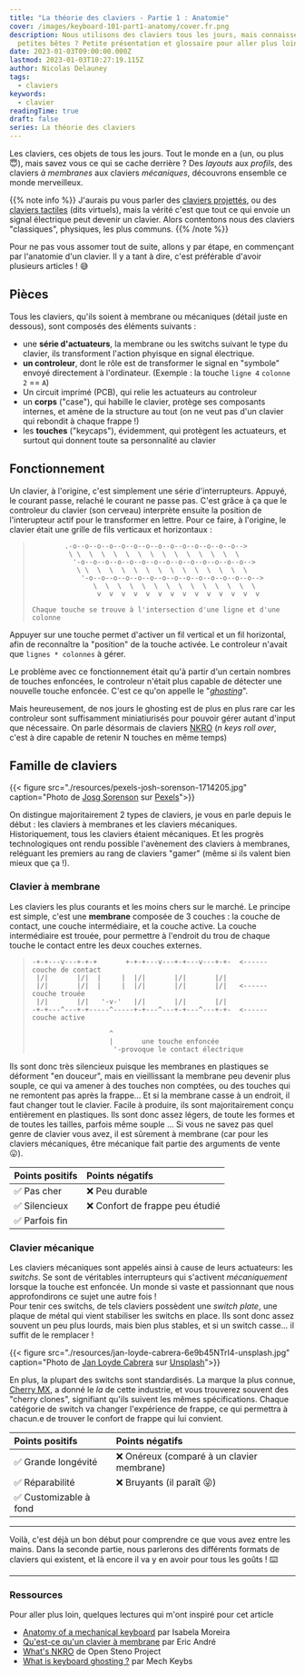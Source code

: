 ```yaml
---
title: "La théorie des claviers - Partie 1 : Anatomie"
cover: /images/keyboard-101-part1-anatomy/cover.fr.png
description: Nous utilisons des claviers tous les jours, mais connaissez vous vraiment ces
  petites bêtes ? Petite présentation et glossaire pour aller plus loin.
date: 2023-01-03T09:00:00.000Z
lastmod: 2023-01-03T10:27:19.115Z
author: Nicolas Delauney
tags:
  - claviers
keywords:
  - clavier
readingTime: true
draft: false
series: La théorie des claviers
---
```


Les claviers, ces objets de tous les jours. Tout le monde en a (un, ou plus 😇), mais savez vous ce qui se cache derrière ? Des _layouts_ aux _profils_, des claviers _à membranes_ aux claviers _mécaniques_, découvrons ensemble ce monde merveilleux.

{{% note info %}}
J'aurais pu vous parler des [claviers projettés](https://keyboardsexpert.com/laser-projection-keyboards-guide/), ou des [claviers tactiles](https://fr.wikipedia.org/wiki/Clavier_virtuel) (dits virtuels), mais la vérité c'est que tout ce qui envoie un signal électrique peut devenir un clavier. Alors contentons nous des claviers "classiques", physiques, les plus communs.
{{% /note %}}

Pour ne pas vous assomer tout de suite, allons y par étape, en commençant par l'anatomie d'un clavier. Il y a tant à dire, c'est préférable d'avoir plusieurs articles ! 😅

## Pièces

Tous les claviers, qu'ils soient à membrane ou mécaniques (détail juste en dessous), sont composés des éléments suivants :

- une **série d'actuateurs**, la membrane ou les switchs suivant le type du clavier, ils transforment l'action phyisque en signal électrique.
- **un controleur**, dont le rôle est de transformer le signal en "symbole" envoyé directement à l'ordinateur.  (Exemple : la touche `ligne 4` `colonne 2` == `A`)
- Un circuit imprimé (PCB), qui relie les actuateurs au controleur
- un **corps** ("case"), qui habille le clavier, protège ses composants internes, et amène de la structure au tout (on ne veut pas d'un clavier qui rebondit à chaque frappe !)
- les **touches** ("keycaps"), évidemment, qui protègent les actuateurs, et surtout qui donnent toute sa personnalité au clavier

## Fonctionnement

Un clavier, à l'origine, c'est simplement une série d'interrupteurs. Appuyé, le courant passe, relaché le courant ne passe pas. C'est grâce à ça que le controleur du clavier (son cerveau) interprète ensuite la position de l'interupteur actif pour le transformer en lettre. Pour ce faire, à l'origine, le clavier était une grille de fils verticaux et horizontaux :

>```goat
>         .-o--o--o--o--o--o--o--o--o--o--o--o--o--o-->        
>          \ \  \  \  \  \  \  \  \  \  \  \  \  \  \        
>           '-o--o--o--o--o--o--o--o--o--o--o--o--o--o-->        
>            \ \  \  \  \  \  \  \  \  \  \  \  \  \  \        
>             '-o--o--o--o--o--o--o--o--o--o--o--o--o--o-->        
>                \  \  \  \  \  \  \  \  \  \  \  \  \  \        
>                 v  v  v  v  v  v  v  v  v  v  v  v  v  v        
>
> Chaque touche se trouve à l'intersection d'une ligne et d'une colonne
>```

Appuyer sur une touche permet d'activer un fil vertical et un fil horizontal, afin de reconnaître la "position" de la touche activée. Le controleur n'avait que `lignes * colonnes` à gérer.

Le problème avec ce fonctionnement était qu'à partir d'un certain nombres de touches enfoncées, le controleur n'était plus capable de détecter une nouvelle touche enfoncée. C'est ce qu'on appelle le "[_ghosting_][5]".

Mais heureusement, de nos jours le ghosting est de plus en plus rare car les controleur sont suffisamment miniatiurisés pour pouvoir gérer autant d'input que nécessaire. On parle désormais de claviers [NKRO][1] (_n keys roll over_, c'est à dire capable de retenir N touches en même temps)

## Famille de claviers

{{< figure src="./resources/pexels-josh-sorenson-1714205.jpg" caption="Photo de <a href='https://www.pexels.com/fr-fr/@joshsorenson/'>Josg Sorenson</a> sur <a href='https://www.pexels.com/fr-fr/photo/clavier-magique-apple-avec-pave-numerique-sur-la-table-pres-de-la-souris-sans-fil-1714205/'>Pexels</a>">}}

On distingue majoritairement 2 types de claviers, je vous en parle depuis le début : les claviers à membranes et les claviers mécaniques. Historiquement, tous les claviers étaient mécaniques. Et les progrès technologiques ont rendu possible l'avènement des claviers à membranes, reléguant les premiers au rang de claviers "gamer" (même si ils valent bien mieux que ça !).

### Clavier à membrane

Les claviers les plus courants et les moins chers sur le marché. Le principe est simple, c'est une **membrane** composée de 3 couches : la couche de contact, une couche intermédiaire, et la couche active. La couche intermédiaire est trouée, pour permettre à l'endroit du trou de chaque touche le contact entre les deux couches externes.

> ```goat
> -+-+---v---+-+-+       +-+-+---v---+-+---v---+-+-  <------ couche de contact
>  |/|       |/|  |     |  |/|       |/|       |/|
>  |/|       |/|  |     |  |/|       |/|       |/|   <------ couche trouée
>  |/|       |/|   '-v-'   |/|       |/|       |/|
> -+-+---^---+-+-----^-----+-+---^---+-+---^---+-+-  <------ couche active
> 
>                    ^
>                    |       une touche enfoncée
>                     '-provoque le contact électrique
> ```

Ils sont donc très silencieux puisque les membranes en plastiques se déforment "en douceur", mais en vieillissant la membrane peu devenir plus souple, ce qui va amener à des touches non comptées, ou des touches qui ne remontent pas après la frappe... Et si la membrane casse à un endroit, il faut changer tout le clavier. Facile à produire, ils sont majoritairement conçu entièrement en plastiques. Ils sont donc assez légers, de toute les formes et de toutes les tailles, parfois même souple ... Si vous ne savez pas quel genre de clavier vous avez, il est sûrement à membrane (car pour les claviers mécaniques, être mécanique fait partie des arguments de vente 😛).

| Points positifs | Points négatifs                |
| :-------------- | :------------------------------ |
| ✅ Pas cher     | ❌ Peu durable                  |
| ✅ Silencieux   | ❌ Confort de frappe peu étudié |
| ✅ Parfois fin  |                                 |

### Clavier mécanique

Les claviers mécaniques sont appelés ainsi à cause de leurs actuateurs: les _switchs_. Se sont de véritables interrupteurs qui s'activent _mécaniquement_ lorsque la touche est enfoncée. Un monde si vaste et passionnant que nous approfondirons ce sujet une autre fois !  
Pour tenir ces switchs, de tels claviers possèdent une _switch plate_, une plaque de métal qui vient stabiliser les switchs en place. Ils sont donc assez souvent un peu plus lourds, mais bien plus stables, et si un switch casse... il suffit de le remplacer ! 

{{< figure src="./resources/jan-loyde-cabrera-6e9b45NTrI4-unsplash.jpg" caption="Photo de <a href='https://unsplash.com/@loydieschoice?utm_source=unsplash&utm_medium=referral&utm_content=creditCopyText'>Jan Loyde Cabrera</a> sur <a href='https://unsplash.com/fr/photos/6e9b45NTrI4?utm_source=unsplash&utm_medium=referral&utm_content=creditCopyText'>Unsplash</a>">}}

En plus, la plupart des switchs sont standardisés. La marque la plus connue, [Cherry MX][cherry-mx], a donné le _la_ de cette industrie, et vous trouverez souvent des "cherry clones", signifiant qu'ils suivent les mêmes spécifications. Chaque catégorie de switch va changer l'expérience de frappe, ce qui permettra à chacun.e de trouver le confort de frappe qui lui convient.

| Points positifs        | Points négatifs            |
| :--------------------- | :-------------------------- |
| ✅ Grande longévité    | ❌ Onéreux (comparé à un clavier membrane)|
| ✅ Réparabilité        | ❌ Bruyants (il paraît 😜)  |
| ✅ Customizable à fond |                             |

---

Voilà, c'est déjà un bon début pour comprendre ce que vous avez entre les mains. Dans la seconde partie, nous parlerons des différents formats de claviers qui existent, et là encore il va y en avoir pour tous les goûts ! ⌨️

---

### Ressources
Pour aller plus loin, quelques lectures qui m'ont inspiré pour cet article 

- [Anatomy of a mechanical keyboard][2] par Isabela Moreira
- [Qu'est-ce qu'un clavier à membrane][3] par Eric André
- [What's NKRO][4] de Open Steno Project
- [What is keyboard ghosting ?][5] par Mech Keybs

[1]: https://en.wikipedia.org/wiki/Key_rollover#n-key_rollover
[2]: https://drop.com/talk/10016/anatomy-of-a-mechanical-keyboard
[3]: https://clavier-meca.fr/definition-clavier-a-membrane
[4]: https://github.com/openstenoproject/plover/wiki/Supported-Hardware#whats-nkro
[5]: https://www.mechkeybs.com/learn/keyboard-ghosting/

[laser-keyboards]: https://keyboardsexpert.com/laser-projection-keyboards-guide/
[virtual-keyboards]: https://fr.wikipedia.org/wiki/Clavier_virtuel
[cherry-mx]: https://www.cherrymx.de/en